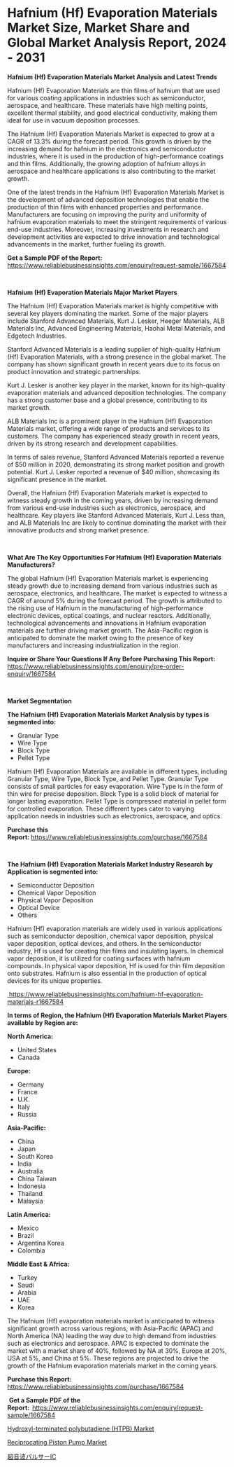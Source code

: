 <p><h1>Hafnium (Hf) Evaporation Materials Market Size, Market Share and Global Market Analysis Report, 2024 - 2031</h1></p><p><strong>Hafnium (Hf) Evaporation Materials Market Analysis and Latest Trends</strong></p>
<p><p>Hafnium (Hf) Evaporation Materials are thin films of hafnium that are used for various coating applications in industries such as semiconductor, aerospace, and healthcare. These materials have high melting points, excellent thermal stability, and good electrical conductivity, making them ideal for use in vacuum deposition processes.</p><p>The Hafnium (Hf) Evaporation Materials Market is expected to grow at a CAGR of 13.3% during the forecast period. This growth is driven by the increasing demand for hafnium in the electronics and semiconductor industries, where it is used in the production of high-performance coatings and thin films. Additionally, the growing adoption of hafnium alloys in aerospace and healthcare applications is also contributing to the market growth.</p><p>One of the latest trends in the Hafnium (Hf) Evaporation Materials Market is the development of advanced deposition technologies that enable the production of thin films with enhanced properties and performance. Manufacturers are focusing on improving the purity and uniformity of hafnium evaporation materials to meet the stringent requirements of various end-use industries. Moreover, increasing investments in research and development activities are expected to drive innovation and technological advancements in the market, further fueling its growth.</p></p>
<p><strong>Get a Sample PDF of the Report:&nbsp;</strong> <a href="https://www.reliablebusinessinsights.com/enquiry/request-sample/1667584">https://www.reliablebusinessinsights.com/enquiry/request-sample/1667584</a></p>
<p>&nbsp;</p>
<p><strong>Hafnium (Hf) Evaporation Materials Major Market Players</strong></p>
<p><p>The Hafnium (Hf) Evaporation Materials market is highly competitive with several key players dominating the market. Some of the major players include Stanford Advanced Materials, Kurt J. Lesker, Heeger Materials, ALB Materials Inc, Advanced Engineering Materials, Haohai Metal Materials, and Edgetech Industries.</p><p>Stanford Advanced Materials is a leading supplier of high-quality Hafnium (Hf) Evaporation Materials, with a strong presence in the global market. The company has shown significant growth in recent years due to its focus on product innovation and strategic partnerships.</p><p>Kurt J. Lesker is another key player in the market, known for its high-quality evaporation materials and advanced deposition technologies. The company has a strong customer base and a global presence, contributing to its market growth.</p><p>ALB Materials Inc is a prominent player in the Hafnium (Hf) Evaporation Materials market, offering a wide range of products and services to its customers. The company has experienced steady growth in recent years, driven by its strong research and development capabilities.</p><p>In terms of sales revenue, Stanford Advanced Materials reported a revenue of $50 million in 2020, demonstrating its strong market position and growth potential. Kurt J. Lesker reported a revenue of $40 million, showcasing its significant presence in the market.</p><p>Overall, the Hafnium (Hf) Evaporation Materials market is expected to witness steady growth in the coming years, driven by increasing demand from various end-use industries such as electronics, aerospace, and healthcare. Key players like Stanford Advanced Materials, Kurt J. Less than, and ALB Materials Inc are likely to continue dominating the market with their innovative products and strong market presence.</p></p>
<p>&nbsp;</p>
<p><strong>What Are The Key Opportunities For Hafnium (Hf) Evaporation Materials Manufacturers?</strong></p>
<p><p>The global Hafnium (Hf) Evaporation Materials market is experiencing steady growth due to increasing demand from various industries such as aerospace, electronics, and healthcare. The market is expected to witness a CAGR of around 5% during the forecast period. The growth is attributed to the rising use of Hafnium in the manufacturing of high-performance electronic devices, optical coatings, and nuclear reactors. Additionally, technological advancements and innovations in Hafnium evaporation materials are further driving market growth. The Asia-Pacific region is anticipated to dominate the market owing to the presence of key manufacturers and increasing industrialization in the region.</p></p>
<p><strong>Inquire or Share Your Questions If Any Before Purchasing This Report:</strong> <a href="https://www.reliablebusinessinsights.com/enquiry/pre-order-enquiry/1667584">https://www.reliablebusinessinsights.com/enquiry/pre-order-enquiry/1667584</a></p>
<p>&nbsp;</p>
<p><strong>Market Segmentation</strong></p>
<p><strong>The Hafnium (Hf) Evaporation Materials Market Analysis by types is segmented into:</strong></p>
<p><ul><li>Granular Type</li><li>Wire Type</li><li>Block Type</li><li>Pellet Type</li></ul></p>
<p><p>Hafnium (Hf) Evaporation Materials are available in different types, including Granular Type, Wire Type, Block Type, and Pellet Type. Granular Type consists of small particles for easy evaporation. Wire Type is in the form of thin wire for precise deposition. Block Type is a solid block of material for longer lasting evaporation. Pellet Type is compressed material in pellet form for controlled evaporation. These different types cater to varying application needs in industries such as electronics, aerospace, and optics.</p></p>
<p><strong>Purchase this Report:&nbsp;</strong><a href="https://www.reliablebusinessinsights.com/purchase/1667584">https://www.reliablebusinessinsights.com/purchase/1667584</a></p>
<p>&nbsp;</p>
<p><strong>The Hafnium (Hf) Evaporation Materials Market Industry Research by Application is segmented into:</strong></p>
<p><ul><li>Semiconductor Deposition</li><li>Chemical Vapor Deposition</li><li>Physical Vapor Deposition</li><li>Optical Device</li><li>Others</li></ul></p>
<p><p>Hafnium (Hf) evaporation materials are widely used in various applications such as semiconductor deposition, chemical vapor deposition, physical vapor deposition, optical devices, and others. In the semiconductor industry, Hf is used for creating thin films and insulating layers. In chemical vapor deposition, it is utilized for coating surfaces with hafnium compounds. In physical vapor deposition, Hf is used for thin film deposition onto substrates. Hafnium is also essential in the production of optical devices for its unique properties.</p></p>
<p><a href="https://www.reliablebusinessinsights.com/hafnium-hf-evaporation-materials-r1667584">&nbsp;https://www.reliablebusinessinsights.com/hafnium-hf-evaporation-materials-r1667584</a></p>
<p><strong>In terms of Region, the Hafnium (Hf) Evaporation Materials Market Players available by Region are:</strong></p>
<p>
    <p> <strong> North America: </strong>
        <ul>
            <li>United States</li>
            <li>Canada</li>
        </ul>
        </p> 
    <p> <strong> Europe: </strong>
        <ul>
            <li>Germany</li>
            <li>France</li>
            <li>U.K.</li>
            <li>Italy</li>
            <li>Russia</li>
        </ul>
        </p> 
    <p> <strong> Asia-Pacific: </strong>
        <ul>
            <li>China</li>
            <li>Japan</li>
            <li>South Korea</li>
            <li>India</li>
            <li>Australia</li>
            <li>China Taiwan</li>
            <li>Indonesia</li>
            <li>Thailand</li>
            <li>Malaysia</li>
        </ul>
        </p> 
    <p> <strong> Latin America: </strong>
        <ul>
            <li>Mexico</li>
            <li>Brazil</li>
            <li>Argentina Korea</li>
            <li>Colombia</li>
        </ul>
        </p> 
    <p> <strong> Middle East & Africa: </strong>
        <ul>
            <li>Turkey</li>
            <li>Saudi</li>
            <li>Arabia</li>
            <li>UAE</li>
            <li>Korea</li>
        </ul>
    </p>
    </p>
<p><p>The Hafnium (Hf) evaporation materials market is anticipated to witness significant growth across various regions, with Asia-Pacific (APAC) and North America (NA) leading the way due to high demand from industries such as electronics and aerospace. APAC is expected to dominate the market with a market share of 40%, followed by NA at 30%, Europe at 20%, USA at 5%, and China at 5%. These regions are projected to drive the growth of the Hafnium evaporation materials market in the coming years.</p></p>
<p><strong>Purchase this Report: </strong><a href="https://www.reliablebusinessinsights.com/purchase/1667584">https://www.reliablebusinessinsights.com/purchase/1667584</a></p>
<p>&nbsp;<strong>Get a Sample PDF of the Report:&nbsp;&nbsp;</strong><a href="https://www.reliablebusinessinsights.com/enquiry/request-sample/1667584">https://www.reliablebusinessinsights.com/enquiry/request-sample/1667584</a></p>
<p><strong></strong></p>
<p><p><a href="https://github.com/juancolorado15/Market-Research-Report-List-3/blob/main/hydroxyl-terminated-polybutadiene-htpb-market.md">Hydroxyl-terminated polybutadiene (HTPB) Market</a></p><p><a href="https://view.publitas.com/reportprime-1/comprehensive-analysis-of-the-global-reciprocating-piston-pump-market-growth-trends-market-forecasts-2024-2031/">Reciprocating Piston Pump Market</a></p><p><a href="https://github.com/vtbvgl20191192/Market-Research-Report-List-2/blob/main/2322293136651.md">超音波パルサーIC</a></p></p>